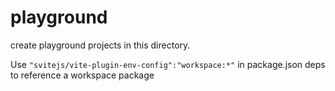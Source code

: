 # playground

create playground projects in this directory.

Use `"svitejs/vite-plugin-env-config":"workspace:*"` in package.json deps to reference a workspace package
